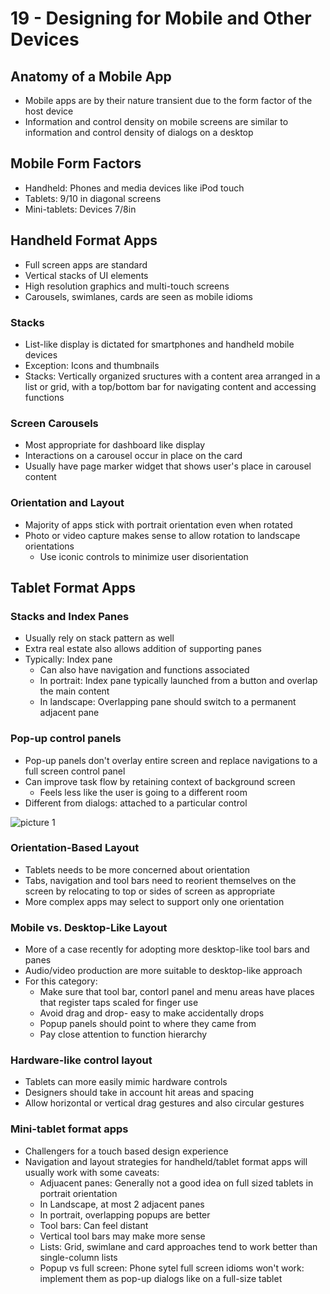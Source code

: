 # 19 - Designing for Mobile and Other Devices

## Anatomy of a Mobile App

- Mobile apps are by their nature transient due to the form factor of the host device
- Information and control density on mobile screens are similar to information and control density of dialogs on a desktop

## Mobile Form Factors

- Handheld: Phones and media devices like iPod touch
- Tablets: 9/10 in diagonal screens
- Mini-tablets: Devices 7/8in

## Handheld Format Apps

- Full screen apps are standard
- Vertical stacks of UI elements
- High resolution graphics and multi-touch screens
- Carousels, swimlanes, cards are seen as mobile idioms

### Stacks

- List-like display is dictated for smartphones and handheld mobile devices
- Exception: Icons and thumbnails
- Stacks: Vertically organized sructures with a content area arranged in a list or grid, with a top/bottom bar for navigating content and accessing functions

### Screen Carousels

- Most appropriate for dashboard like display
- Interactions on a carousel occur in place on the card
- Usually have page marker widget that shows user's place in carousel content

### Orientation and Layout

- Majority of apps stick with portrait orientation even when rotated
- Photo or video capture makes sense to allow rotation to landscape orientations
  - Use iconic controls to minimize user disorientation

## Tablet Format Apps

### Stacks and Index Panes

- Usually rely on stack pattern as well
- Extra real estate also allows addition of supporting panes
- Typically: Index pane
  - Can also have navigation and functions associated
  - In portrait: Index pane typically launched from a button and overlap the main content
  - In landscape: Overlapping pane should switch to a permanent adjacent pane

### Pop-up control panels

- Pop-up panels don't overlay entire screen and replace navigations to a full screen control panel
- Can improve task flow by retaining context of background screen
  - Feels less like the user is going to a different room
- Different from dialogs: attached to a particular control

![picture 1](https://s2.loli.net/2023/01/31/FK6y2iZzQ8Xbsal.png)  

### Orientation-Based Layout

- Tablets needs to be more concerned about orientation
- Tabs, navigation and tool bars need to reorient themselves on the screen by relocating to top or sides of screen as appropriate
- More complex apps may select to support only one orientation

### Mobile vs. Desktop-Like Layout

- More of a case recently for adopting more desktop-like tool bars and panes
- Audio/video production are more suitable to desktop-like approach
- For this category:
  - Make sure that tool bar, contorl panel and menu areas have places that register taps scaled for finger use
  - Avoid drag and drop- easy to make accidentally drops
  - Popup panels should point to where they came from
  - Pay close attention to function hierarchy

### Hardware-like control layout

- Tablets can more easily mimic hardware controls
- Designers should take in account hit areas and spacing
- Allow horizontal or vertical drag gestures and also circular gestures

### Mini-tablet format apps

- Challengers for a touch based design experience
- Navigation and layout strategies for handheld/tablet format apps will usually work with some caveats:
  - Adjuacent panes: Generally not a good idea on full sized tablets in portrait orientation
  - In Landscape, at most 2 adjacent panes
  - In portrait, overlapping popups are better
  - Tool bars: Can feel distant
  - Vertical tool bars may make more sense
  - Lists: Grid, swimlane and card approaches tend to work better than single-column lists
  - Popup vs full screen: Phone sytel full screen idioms won't work: implement them as pop-up dialogs like on a full-size tablet
